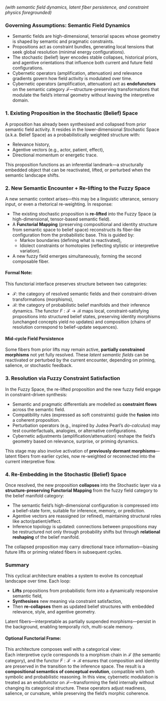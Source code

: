 _(with semantic field dynamics, latent fiber persistence, and constraint physics foregrounded)_
### Governing Assumptions: Semantic Field Dynamics
- Semantic fields are high-dimensional, tensorial spaces whose geometry is shaped by semantic and pragmatic constraints.
- Propositions act as constraint bundles, generating local tensions that seek global resolution (minimal energy configurations).
- The stochastic (belief) layer encodes stable collapses, historical priors, and agentive orientations that influence both current and future field configurations.
- Cybernetic operators (amplification, attenuation) and relevance gradients govern how field activity is modulated over time.
- Cybernetic operators (amplification, attenuation) act as **endofunctors** on the semantic category $\mathcal{F}$—structure-preserving transformations that modulate the field’s internal geometry without leaving the interpretive domain.
### 1. Existing Proposition in the Stochastic (Belief) Space
A proposition has already been synthesised and collapsed from prior semantic field activity. It resides in the lower-dimensional Stochastic Space (a.k.a. Belief Space) as a probabilistically weighted structure with:
- Relevance history,
- Agentive vectors (e.g., actor, patient, effect),
- Directional momentum or energetic trace.

This proposition functions as an inferential landmark—a structurally embedded object that can be reactivated, lifted, or perturbed when the semantic landscape shifts.
### 2. New Semantic Encounter + Re-lifting to the Fuzzy Space
A new semantic context arises—this may be a linguistic utterance, sensory input, or even a rhetorical re-weighting. In response:
- The existing stochastic proposition is **re-lifted** into the Fuzzy Space (a high-dimensional, tensor-based semantic field).
- A **Functorial Mapping** (preserving compositional and identity structure from semantic space to belief space) reconstructs its fiber-like configuration from the probabilistic base. This is guided by:
    - Markov boundaries (defining what is reactivated),
    - Idiolect constraints or homotopies (reflecting stylistic or interpretive variation).
- A new fuzzy field emerges simultaneously, forming the second composable fiber.
#### Formal Note:
This functorial interface preserves structure between two categories:
- $\mathcal{F}$: the category of resolved semantic fields and their constraint-driven transformations (morphisms),
- $\mathcal{B}$: the category of probabilistic belief manifolds and their inference dynamics.
The functor $F: \mathcal{F} \rightarrow \mathcal{B}$ maps local, constraint-satisfying propositions into structured belief states, preserving identity morphisms (unchanged concepts yield no updates) and composition (chains of resolution correspond to belief-update sequences).
#### Mid-cycle Field Persistence

Some fibers from prior lifts may remain active, **partially constrained morphisms** not yet fully resolved. These _latent semantic fields_ can be reactivated or perturbed by the current encounter, depending on priming, salience, or stochastic feedback.
### 3. Resolution via Fuzzy Constraint Satisfaction
In the Fuzzy Space, the re-lifted proposition and the new fuzzy field engage in constraint-driven synthesis:
- Semantic and pragmatic differentials are modelled as **constraint flows** across the semantic field.
- Compatibility rules (expressed as soft constraints) guide the **fusion** into a coherent proposition.
- Perturbation operators (e.g., inspired by Judea Pearl’s _do-calculus_) may test counterfactuals, analogies, or alternative configurations.
- Cybernetic adjustments (amplification/attenuation) reshape the field’s geometry based on relevance, surprise, or priming dynamics.

This stage may also involve activation of **previously dormant morphisms**—latent fibers from earlier cycles, now re-weighted or reconnected into the current interpretive flow.
### 4. Re-Embedding in the Stochastic (Belief) Space
Once resolved, the new proposition **collapses** into the Stochastic layer via a **structure-preserving Functorial Mapping** from the fuzzy field category to the belief manifold category:
- The semantic field’s high-dimensional configuration is compressed into a belief-state form, suitable for inference, memory, or prediction.
- Agentive vectors are reassigned (or refined), maintaining structural roles like actor/patient/effect.
- Inference topology is updated: connections between propositions may be restructured not only through probability shifts but through **relational reshaping** of the belief manifold.

The collapsed proposition may carry directional trace information—biasing future lifts or priming related fibers in subsequent cycles.
### Summary
This cyclical architecture enables a system to evolve its conceptual landscape over time. Each loop:
- **Lifts** propositions from probabilistic form into a dynamically responsive semantic field,
- **Synthesises** new meaning via constraint satisfaction,
- Then **re-collapses** them as updated belief structures with embedded relevance, style, and agentive geometry.

Latent fibers—interpretable as partially suspended morphisms—persist in the background, enabling temporally rich, multi-scale memory.
#### Optional Functorial Frame:
This architecture composes well with a categorical view:  
Each interpretive cycle corresponds to a morphism chain in $\mathcal{F}$ (the semantic category), and the functor $F: \mathcal{F} \to \mathcal{B}$ ensures that composition and identity are preserved in the transition to the inference space. The result is a **compositional semantics of conceptual evolution**, compatible with both symbolic and probabilistic reasoning.
In this view, cybernetic modulation is treated as an endofunctor on $\mathcal{F}$—transforming the field internally without changing its categorical structure. These operators adjust readiness, salience, or curvature, while preserving the field’s morphic coherence.
